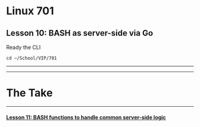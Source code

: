 # Linux 701
## Lesson 10: BASH as server-side via Go

Ready the CLI

```console
cd ~/School/VIP/701
```
___


___

# The Take

___

#### [Lesson 11: BASH functions to handle common server-side logic](https://github.com/inkVerb/vip/blob/master/701/Lesson-11.md)
